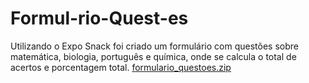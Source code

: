 # Formul-rio-Quest-es
Utilizando o Expo Snack foi criado um formulário com questões sobre matemática, biologia, português e química, onde se calcula o total de acertos e porcentagem total.
[formulario_questoes.zip](https://github.com/user-attachments/files/17869324/formulario_questoes.zip)
